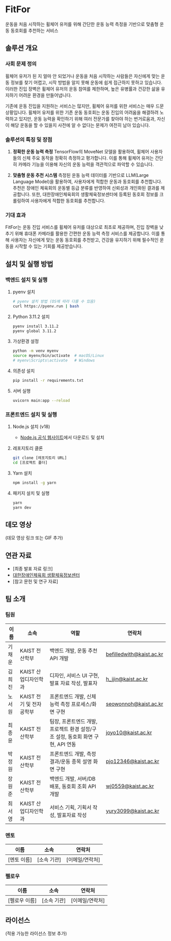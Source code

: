 # FitFor

운동을 처음 시작하는 휠체어 유저를 위해 간단한 운동 능력 측정을 기반으로 맞춤형 운동 동호회를 추천하는 서비스

## 솔루션 개요

### 사회 문제 정의

휠체어 유저가 된 지 얼마 안 되었거나 운동을 처음 시작하는 사람들은 자신에게 맞는 운동 정보를 찾기 어렵고, 시작 방법을 알지 못해 운동에 쉽게 접근하지 못하고 있습니다. 이러한 진입 장벽은 휠체어 유저의 운동 참여를 제한하며, 높은 유병률과 건강한 삶을 유지하기 어려운 환경을 만들어냅니다.

기존에 운동 진입을 지원하는 서비스는 많지만, 휠체어 유저를 위한 서비스는 매우 드문 상황입니다. 휠체어 유저를 위한 기존 운동 동호회는 운동 진입의 어려움을 해결하려 노력하고 있지만, 운동 능력을 확인하기 위해 여러 전문가를 찾아야 하는 번거로움과, 자신이 해당 운동을 할 수 있을지 사전에 알 수 없다는 문제가 여전히 남아 있습니다.

### 솔루션의 특징 및 장점

1. **정확한 운동 능력 측정**
   TensorFlow의 MoveNet 모델을 활용하여, 휠체어 사용자들의 신체 주요 동작을 정확히 측정하고 평가합니다. 이를 통해 휠체어 유저는 간단히 카메라 기능을 이용해 자신의 운동 능력을 객관적으로 파악할 수 있습니다.

2. **맞춤형 운동 추천 시스템**
   측정된 운동 능력 데이터를 기반으로 LLM(Large Language Model)을 활용하여, 사용자에게 적합한 운동과 동호회를 추천합니다. 추천은 장애인 체육회의 운동별 등급 분류를 반영하여 신뢰성과 개인화된 결과를 제공합니다. 또한, 대한장애인체육회의 생활체육정보센터에 등록된 동호회 정보를 크롤링하여 사용자에게 적합한 동호회를 추천합니다.

### 기대 효과

FitFor는 운동 진입 서비스를 휠체어 유저를 대상으로 최초로 제공하며, 진입 장벽을 낮추기 위해 휴대폰 카메라를 활용한 간편한 운동 능력 측정 서비스를 제공합니다. 이를 통해 사용자는 자신에게 맞는 운동 동호회를 추천받고, 건강을 유지하기 위해 필수적인 운동을 시작할 수 있는 기회를 제공받습니다.

## 설치 및 실행 방법

### 백엔드 설치 및 실행

1. pyenv 설치
   ```bash
   # pyenv 설치 방법 (OS에 따라 다를 수 있음)
   curl https://pyenv.run | bash
   ```

2. Python 3.11.2 설치
   ```bash
   pyenv install 3.11.2
   pyenv global 3.11.2
   ```

3. 가상환경 설정
   ```bash
   python -m venv myenv
   source myenv/bin/activate  # macOS/Linux
   # myenv\Scripts\activate   # Windows
   ```

4. 의존성 설치
   ```bash
   pip install -r requirements.txt
   ```

5. 서버 실행
   ```bash
   uvicorn main:app --reload
   ```

### 프론트엔드 설치 및 실행

1. Node.js 설치 (v18)
   - [Node.js 공식 웹사이트](https://nodejs.org/ko/)에서 다운로드 및 설치

2. 레포지토리 클론
   ```bash
   git clone [레포지토리 URL]
   cd [프로젝트 폴더]
   ```

3. Yarn 설치
   ```bash
   npm install -g yarn
   ```

4. 패키지 설치 및 실행
   ```bash
   yarn
   yarn dev
   ```

## 데모 영상

(데모 영상 링크 또는 GIF 추가)

## 연관 자료

- [최종 발표 자료 링크]
- [대한장애인체육회 생활체육정보센터](링크)
- [참고 문헌 및 연구 자료]

## 팀 소개

### 팀원

| 이름 | 소속 | 역할 | 연락처 |
|------|----|----|--------|
| 기채운 | KAIST 전산학부 | 백엔드 개발, 운동 추천 API 개발 | befilledwith@kaist.ac.kr |
| 김희진 | KAIST 산업디자인학과 | 디자인, 서비스 UI 구현, 발표 자료 작성, 발표자 | h_jjin@kaist.ac.kr |
| 노서원 | KAIST 전기 및 전자공학부 | 프론트엔드 개발, 신체 능력 측정 프로세스/화면 구현 | seowonnoh@kaist.ac.kr |
| 최종윤 | KAIST 전산학부 | 팀장, 프론트엔드 개발, 프로젝트 환경 설정/구조 설정, 동호회 화면 구현, API 연동 | joyo10@kaist.ac.kr |
| 박정원 | KAIST 전산학부 | 프론트엔드 개발, 측정 결과/운동 종목 설명 화면 구현 | pjo12346@kaist.ac.kr |
| 장원준 | KAIST 전산학부 | 백엔드 개발, 서버/DB 배포, 동호회 조회 API 개발 | wj0559@kaist.ac.kr |
| 최서영 | KAIST 산업디자인학과 | 서비스 기획, 기획서 작성, 발표자료 작성 | yury3099@kaist.ac.kr |
### 멘토

| 이름 | 소속 | 연락처 |
|------|------|--------|
| [멘토 이름] | [소속 기관] | [이메일/연락처] |

### 펠로우

| 이름 | 소속 | 연락처 |
|------|------|--------|
| [펠로우 이름] | [소속 기관] | [이메일/연락처] |

## 라이선스

(적용 가능한 라이선스 정보 추가)
